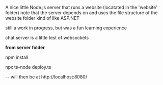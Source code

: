 A nice little Node.js server that runs a website (locatated in the 'website' folder)
note that the server depends on and uses the file structure of the website folder kind of like ASP.NET

still a work in progress, but was a fun learning experience

chat server is a little test of websockets


**from server folder**

npm install

npx ts-node deploy.ts

-- will then be at http://localhost:8080/
